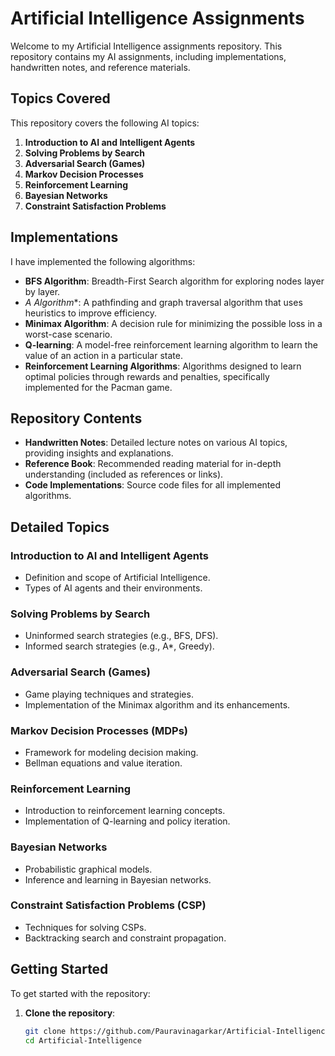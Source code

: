 # Artificial Intelligence Assignments

Welcome to my Artificial Intelligence assignments repository. This repository contains my AI assignments, including implementations, handwritten notes, and reference materials.

## Topics Covered

This repository covers the following AI topics:

1. **Introduction to AI and Intelligent Agents**
2. **Solving Problems by Search**
3. **Adversarial Search (Games)**
4. **Markov Decision Processes**
5. **Reinforcement Learning**
6. **Bayesian Networks**
7. **Constraint Satisfaction Problems**

## Implementations

I have implemented the following algorithms:

- **BFS Algorithm**: Breadth-First Search algorithm for exploring nodes layer by layer.
- **A* Algorithm**: A pathfinding and graph traversal algorithm that uses heuristics to improve efficiency.
- **Minimax Algorithm**: A decision rule for minimizing the possible loss in a worst-case scenario.
- **Q-learning**: A model-free reinforcement learning algorithm to learn the value of an action in a particular state.
- **Reinforcement Learning Algorithms**: Algorithms designed to learn optimal policies through rewards and penalties, specifically implemented for the Pacman game.

## Repository Contents

- **Handwritten Notes**: Detailed lecture notes on various AI topics, providing insights and explanations.
- **Reference Book**: Recommended reading material for in-depth understanding (included as references or links).
- **Code Implementations**: Source code files for all implemented algorithms.

## Detailed Topics

### Introduction to AI and Intelligent Agents
- Definition and scope of Artificial Intelligence.
- Types of AI agents and their environments.

### Solving Problems by Search
- Uninformed search strategies (e.g., BFS, DFS).
- Informed search strategies (e.g., A*, Greedy).

### Adversarial Search (Games)
- Game playing techniques and strategies.
- Implementation of the Minimax algorithm and its enhancements.

### Markov Decision Processes (MDPs)
- Framework for modeling decision making.
- Bellman equations and value iteration.

### Reinforcement Learning
- Introduction to reinforcement learning concepts.
- Implementation of Q-learning and policy iteration.

### Bayesian Networks
- Probabilistic graphical models.
- Inference and learning in Bayesian networks.

### Constraint Satisfaction Problems (CSP)
- Techniques for solving CSPs.
- Backtracking search and constraint propagation.

## Getting Started

To get started with the repository:

1. **Clone the repository**:

   ```bash
   git clone https://github.com/Pauravinagarkar/Artificial-Intelligence.git
   cd Artificial-Intelligence

